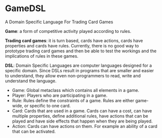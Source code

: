 # GameDSL

A Domain Specific Language For Trading Card Games

**Game**: a form of competitive activity played according to rules.

**Trading card games**: it is turn based, cards have actions, cards have properties and cards have rules.
Currently, there is no good way to prototype trading card games and then be able to test the workings and the implications of rules in these games. 

**DSL**: Domain Specific Languages are computer languages designed for a specific domain. 
Since DSLs result in programs that are smaller and easier to understand, they allow even non-programmers to read, write and understand the language.

- Game: Global metaclass which contains all elements in a game.
- Player: Players who are participating in a game.
- Rule: Rules define the constraints of a game. Rules are either game-wide, or specific to one card.
- Card: Cards that are used in a game. Cards can have a cost, can have multiple properties, define additional rules, have actions that can be played and have side effects that happen when they are being played.
- Action: Cards can have actions on them. For example an ability of a card that can be activated.


